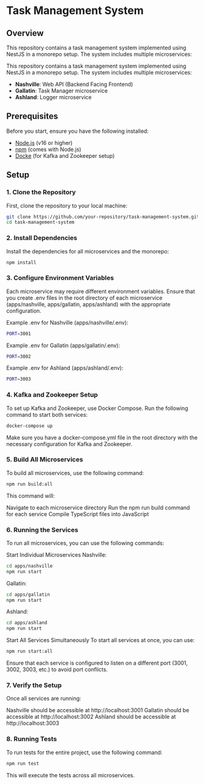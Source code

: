 # Task Management System

## Overview

This repository contains a task management system implemented using NestJS in a monorepo setup. The system includes multiple microservices:

This repository contains a task management system implemented using NestJS in a monorepo setup. The system includes multiple microservices:

- **Nashville**: Web API (Backend Facing Frontend)
- **Gallatin**: Task Manager microservice
- **Ashland**: Logger microservice

## Prerequisites

Before you start, ensure you have the following installed:

- [Node.js](https://nodejs.org/) (v16 or higher)
- [npm](https://www.npmjs.com/) (comes with Node.js)
- [Docke](https://docs.docker.com/engine/install/) (for Kafka and Zookeeper setup)

## Setup

### 1. Clone the Repository

First, clone the repository to your local machine:

```bash
git clone https://github.com/your-repository/task-management-system.git
cd task-management-system
```

### 2. Install Dependencies

Install the dependencies for all microservices and the monorepo:

```bash
npm install
```

### 3. Configure Environment Variables

Each microservice may require different environment variables. Ensure that you create .env files in the root directory of each microservice (apps/nashville, apps/gallatin, apps/ashland) with the appropriate configuration.

Example .env for Nashville (apps/nashville/.env):

```bash
PORT=3001
```

Example .env for Gallatin (apps/gallatin/.env):

```bash
PORT=3002
```

Example .env for Ashland (apps/ashland/.env):

```bash
PORT=3003
```

### 4. Kafka and Zookeeper Setup

To set up Kafka and Zookeeper, use Docker Compose. Run the following command to start both services:

```bash
docker-compose up
```

Make sure you have a docker-compose.yml file in the root directory with the necessary configuration for Kafka and Zookeeper.

### 5. Build All Microservices

To build all microservices, use the following command:

```bash
npm run build:all
```

This command will:

Navigate to each microservice directory
Run the npm run build command for each service
Compile TypeScript files into JavaScript

### 6. Running the Services

To run all microservices, you can use the following commands:

Start Individual Microservices
Nashville:

```bash
cd apps/nashville
npm run start
```

Gallatin:

```bash
cd apps/gallatin
npm run start
```

Ashland:

```bash
cd apps/ashland
npm run start
```

Start All Services Simultaneously
To start all services at once, you can use:

```bash
npm run start:all
```

Ensure that each service is configured to listen on a different port (3001, 3002, 3003, etc.) to avoid port conflicts.

### 7. Verify the Setup

Once all services are running:

Nashville should be accessible at http://localhost:3001
Gallatin should be accessible at http://localhost:3002
Ashland should be accessible at http://localhost:3003

### 8. Running Tests

To run tests for the entire project, use the following command:

```bash
npm run test
```

This will execute the tests across all microservices.
